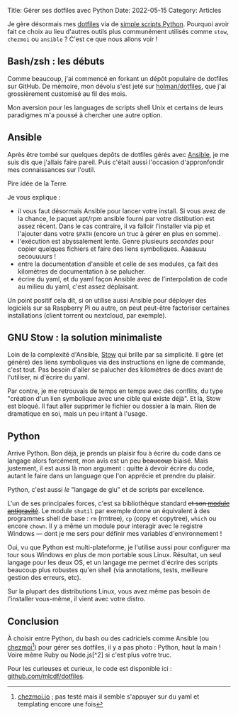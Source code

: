 Title: Gérer ses dotfiles avec Python
Date: 2022-05-15
Category: Articles

Je gère désormais mes [dotfiles](https://wiki.archlinux.org/title/Dotfiles) via de [simple scripts Python](https://github.com/mlcdf/dotfiles). Pourquoi avoir fait ce choix au lieu d'autres outils plus communément utilisés comme `stow`, `chezmoi` ou `ansible` ? C'est ce que nous allons voir !

## Bash/zsh : les débuts

Comme beaucoup, j'ai commencé en forkant un dépôt populaire de dotfiles sur GitHub. De mémoire, mon dévolu s'est jeté sur [holman/dotfiles](https://github.com/holman/dotfiles), que j'ai grossièrement customisé au fil des mois.

Mon aversion pour les languages de scripts shell Unix et certains de leurs paradigmes m'a poussé à chercher une autre option.

## Ansible

Après être tombé sur quelques depôts de dotfiles gérés avec [Ansible](https://docs.ansible.com/ansible/latest/index.html), je me suis dis que j'allais faire pareil. Puis c'était aussi l'occasion d'appronfondir mes connaissances sur l'outil.

Pire idée de la Terre.

Je vous explique :

- il vous faut désormais Ansible pour lancer votre install. Si vous avez de la chance, le paquet apt/rpm ansible fourni par votre distibution est assez récent. Dans le cas contraire, il va falloir l'installer via pip et l'ajouter dans votre `$PATH` (encore un truc à gérer en plus en somme).
- l'exécution est abyssalement lente. Genre plusieurs *secondes* pour copier quelques fichiers et faire des liens symboliques. Aaaauuu secouuuurs !
- entre la documentation d'ansible et celle de ses modules, ça fait des kilomètres de documentation à se palucher.
- écrire du yaml, et du yaml façon Ansible avec de l'interpolation de code au milieu du yaml, c'est assez déplaisant.

Un point positif cela dit, si on utilise aussi Ansible pour déployer des logiciels sur sa Raspberry Pi ou autre, on peut peut-être factoriser certaines installations (client torrent ou nextcloud, par exemple).


## GNU Stow : la solution minimaliste

Loin de la complexité d'Ansible, [Stow](https://www.gnu.org/software/stow/) qui brille par sa simplicité. Il gère (et génère) des liens symboliques via des instructions en ligne de commande, c'est tout. Pas besoin d'aller se palucher des kilomètres de docs avant de l'utiliser, ni d'écrire du yaml.


Par contre, je me retrouvais de temps en temps avec des conflits, du type "création d'un lien symbolique avec une cible qui existe déjà". Et là, Stow est bloqué. Il faut aller supprimer le fichier ou dossier à la main. Rien de dramatique en soi, mais un peu iritant à l'usage.

## Python

Arrive Python. Bon déjà, je prends un plaisir fou à écrire du code dans ce langage alors forcément, mon avis est un peu ~~beaucoup~~ biaisé. Mais justement, il est aussi là mon argument : quitte à devoir écrire du code, autant le faire dans un language que l'on apprécie et prendre du plaisir.

Python, c'est aussi *le* "langage de glu" et de scripts par excellence.

L'un de ses principales forces, c'est sa bibliothèque standard ~~et son [module antigravité](https://xkcd.com/353/)~~. Le module `shutil` par exemple donne un équivalent à des programmes shell de base : `rm` (rmtree), `cp` (copy et copytree), `which` ou encore `chown`.
Il y a même un module pour interagir avec le registre Windows &mdash; dont je me sers pour définir mes variables d'environnement !

Oui, vu que Python est multi-plateforme, je l'utilise aussi pour configurer ma tour sous Windows en plus de mon portable sous Linux. Résultat, un seul langage pour les deux OS, et un langage me permet d'écrire des scripts beaucoup plus robustes qu'en shell (via annotations, tests, meilleure gestion des erreurs, etc).

Sur la plupart des distributions Linux, vous avez même pas besoin de l'installer vous-même, il vient avec votre distro.

## Conclusion

À choisir entre Python, du bash ou des cadriciels comme Ansible (ou [chezmoi](https://www.chezmoi.io/)[^1]) pour gérer ses dotfiles, il y a pas photo : Python, haut la main ! Voire même Ruby ou Node.js[^2] si c'est plus votre truc.

Pour les curieuses et curieux, le code est disponible ici : [github.com/mlcdf/dotfiles](https://github.com/mlcdf/dotfiles).

[^1]: [chezmoi.io](https://www.chezmoi.io/) ; pas testé mais il semble s'appuyer sur du yaml et templating encore une fois
